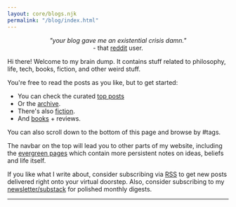```yaml
---
layout: core/blogs.njk
permalink: "/blog/index.html"
---
```

<p align="center">
<em>"your blog gave me an existential crisis damn."</em>
<br>
- that <a href="https://archive.is/msBIv">reddit</a> user.
</p>

Hi there! Welcome to my brain dump. It contains stuff related to philosophy, life, tech, books, fiction, and other weird stuff.

You're free to read the posts as you like, but to get started:
- You can check the curated [top posts](/blog/top/)
- Or the [archive](/blog/archive/).
- There's also [fiction](/blog/fiction/).
- And [books](/blog/books/) + reviews.

You can also scroll down to the bottom of this page and browse by #tags. 

The navbar on the top will lead you to other parts of my website, including the [evergreen pages](/pages/) which contain more persistent notes on ideas, beliefs and life itself.

If you like what I write about, consider subscribing via [RSS](/feed.xml) to get new posts delivered right onto your virtual doorstep. Also, consider subscribing to my [newsletter/substack](https://visionoflife.substack.com/) for polished monthly digests. 

<hr>
